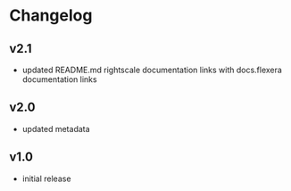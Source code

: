 # Changelog

## v2.1

- updated README.md rightscale documentation links with docs.flexera documentation links

## v2.0

- updated metadata

## v1.0

- initial release
